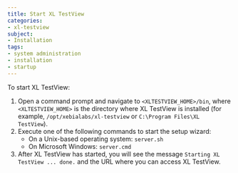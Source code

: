 ```yaml
---
title: Start XL TestView
categories:
- xl-testview
subject:
- Installation
tags:
- system administration
- installation
- startup
---
```


To start XL TestView:

1. Open a command prompt and navigate to `<XLTESTVIEW_HOME>/bin`, where `<XLTESTVIEW_HOME>` is the directory where XL TestView is installed (for example, `/opt/xebialabs/xl-testview` or `C:\Program Files\XL TestView`).
1. Execute one of the following commands to start the setup wizard:
      * On a Unix-based operating system: `server.sh`
      * On Microsoft Windows: `server.cmd`
1. After XL TestView has started, you will see the message `Starting XL TestView ... done.` and the URL where you can access XL TestView.
